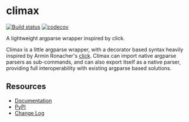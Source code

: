 # climax

[![Build status](https://github.com/miguelgrinberg/climax/workflows/build/badge.svg)](https://github.com/miguelgrinberg/climax/actions) [![codecov](https://codecov.io/gh/miguelgrinberg/climax/branch/main/graph/badge.svg)](https://codecov.io/gh/miguelgrinberg/climax)

A lightweight argparse wrapper inspired by click.

Climax is a little argparse wrapper, with a decorator based syntax heavily
inspired by Armin Ronacher's [click](http://click.pocoo.org/). Climax can
import native argparse parsers as sub-commands, and can also export itself as
a native parser, providing full interoperability with existing argparse
based solutions.

## Resources

- [Documentation](http://climax.readthedocs.io/en/latest/)
- [PyPI](https://pypi.python.org/pypi/climax)
- [Change Log](https://github.com/miguelgrinberg/climax/blob/main/CHANGES.md)
